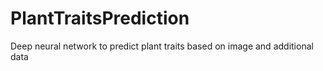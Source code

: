 # PlantTraitsPrediction
Deep neural network to predict plant traits based on image and additional data
